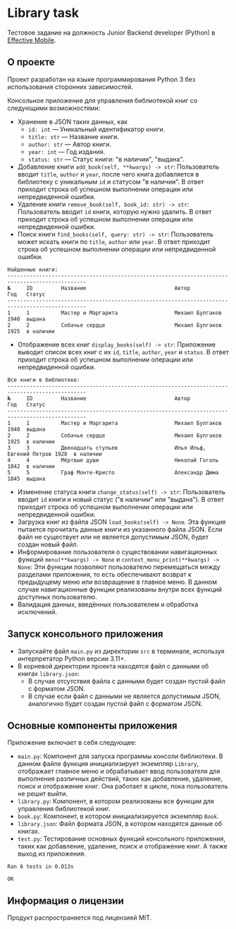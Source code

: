# Library task

Тестовое задание на должность Junior Backend developer (Python) в [Effective Mobile](https://effective-mobile.ru).

## О проекте

Проект разработан на языке программирования Python 3 без использования сторонних зависимостей.

Консольное приложение для управления библиотекой книг со следующими возможностями:
* Хранение в JSON таких данных, как
    * `id: int` — Уникальный идентификатор книги.
    * `title: str` — Название книги.
    * `author: str` — Автор книги.
    * `year: int` — Год издания.
    * `status: str` — Статус книги: "в наличии", "выдана".
* Добавление книги `add_book(self, **kwargs) -> str`: Пользователь вводит `title`, `author` и `year`, 
после чего книга добавляется в библиотеку с уникальным `id` и статусом "в наличии". В ответ приходит строка об 
успешном выполнении операции или непредвиденной ошибки.
* Удаление книги `remove_book(self, book_id: str) -> str`: Пользователь вводит `id` книги, которую нужно удалить. 
В ответ приходит строка об успешном выполнении операции или непредвиденной ошибки.
* Поиск книги `find_books(self, query: str) -> str`: Пользователь может искать книги по `title`, `author` или `уеаг`.
В ответ приходит строка об успешном выполнении операции или непредвиденной ошибки.
```
Найденные книги:
-----------------------------------------------------------------------------------------------
№     ID         Название                            Автор                     Год   Статус    
-----------------------------------------------------------------------------------------------
1     1          Мастер и Маргарита                  Михаил Булгаков           1940  выдана    
2     2          Собачье сердце                      Михаил Булгаков           1925  в наличии 
```
* Отображение всех книг `display_books(self) -> str`: Приложение выводит список всех книг 
с их `id`, `title`, `author`, `year` и `status`. В ответ приходит строка об успешном выполнении 
операции или непредвиденной ошибки.
```
Все книги в библиотеке:
-----------------------------------------------------------------------------------------------
№     ID         Название                            Автор                     Год   Статус    
-----------------------------------------------------------------------------------------------
1     1          Мастер и Маргарита                  Михаил Булгаков           1940  выдана    
2     2          Собачье сердце                      Михаил Булгаков           1925  в наличии 
3     3          Двенадцать стульев                  Илья Ильф, Евгений Петров 1928  в наличии 
4     4          Мёртвые души                        Николай Гоголь            1842  в наличии 
5     5          Граф Монте-Кристо                   Александр Дюма            1845  выдана  
```
* Изменение статуса книги `change_status(self) -> str`: Пользователь вводит `id` книги и 
новый статус ("в наличии" или "выдана"). В ответ приходит строка об успешном выполнении 
операции или непредвиденной ошибки.
* Загрузка книг из файла JSON `load_books(self) -> None`.
Эта функция пытается прочитать данные книги из указанного файла JSON.
Если файл не существует или не является допустимым JSON, будет создан новый файл.
* Информирование пользователя о существовании навигационных функций 
`menu(**kwargs) -> None` и `context_menu_print(**kwargs) -> None`: 
Эти функции позволяют пользователю перемещаться между разделами приложения, то есть 
обеспечивают возврат к предыдущему меню или возвращение в главное меню. 
В данном случае навигационные функции реализованы внутри всех функций доступных пользователю.
* Валидация данных, введённых пользователем и обработка исключений.

## Запуск консольного приложения

* Запускайте файл `main.py` из директории `src` в терминале, используя интерпретатор Python версии 3.11+.
* В корневой директории проекта находятся файл с данными об книгах `library.json`:
  * В случае отсутствия файла с данными будет создан пустой файл с форматом JSON.
  * В случае если файл с данными не является допустимым JSON, аналогично будет создан пустой файл с форматом JSON.

## Основные компоненты приложения

Приложение включает в себя следующее:
* `main.py`: Компонент для запуска программы консоли библиотеки. В данном файле функция инициализирует экземпляр `Library`, 
отображает главное меню и обрабатывает ввод пользователя
для выполнения различных действий, таких как добавление, удаление, поиск и отображение книг.
Она работает в цикле, пока пользователь не решит выйти.
* `library.py`: Компонент, в котором реализованы все функции для управления библиотекой книг.
* `book.py`: Компонент, в котором инициализируется экземпляр `Book`.
* `library.json`: Файл формата JSON, в котором находятся данные об книгах.
* `test.py`: Тестирование основных функций консольного приложения, 
таких как добавление, удаление, поиск и отображение книг. А также выход из приложения.
```
Ran 6 tests in 0.013s

OK
```

## Информация о лицензии

Продукт распространяется под лицензией MIT.